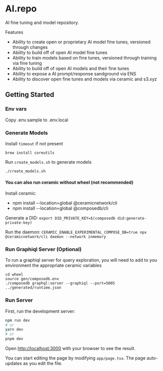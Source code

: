 # AI.repo
AI fine tuning and model repository.

Features
 * Ability to create open or proprietary AI model fine tunes, versioned through changes
 * Ability to build off of open AI model fine tunes
 * Ability to train models based on fine tunes, versioned through training via fine tuning
 * Ability to build off of open AI models and their fine tunes
 * Ability to expose a AI prompt/response sandground via ENS
 * Ability to discover open fine tunes and models via ceramic and s3.xyz

## Getting Started

### Env vars

Copy .env.sample to .env.local

### Generate Models
Install `timeout` if not present

    brew install coreutils

Run `create_models.sh` to generate models

    ./create_models.sh

#### You can also run ceramic without wheel (not recommended)

Install ceramic:
- npm install --location=global @ceramicnetwork/cli
- npm install --location=global @composedb/cli

Generate a DID: `export DID_PRIVATE_KEY=$(composedb did:generate-private-key)`

Run the daemon: `CERAMIC_ENABLE_EXPERIMENTAL_COMPOSE_DB=true npx @ceramicnetwork/cli daemon --network inmemory`

### Run Graphiql Server (Optional)

To run a graphiql server for query exploration, you will need to add to you environment the appropriate ceramic variables

    cd wheel
    source gen/composedb.env
    ./composedb graphql:server --graphiql --port=5005 ../generated/runtime.json

### Run Server

First, run the development server:

```bash
npm run dev
# or
yarn dev
# or
pnpm dev
```

Open [http://localhost:3000](http://localhost:3000) with your browser to see the result.

You can start editing the page by modifying `app/page.tsx`. The page auto-updates as you edit the file.